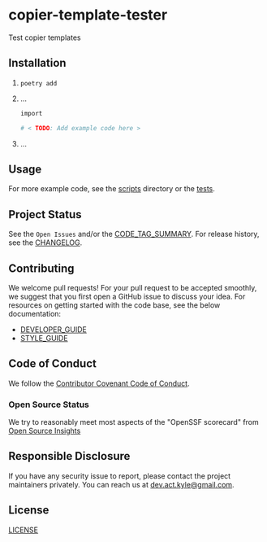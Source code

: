 # copier-template-tester

Test copier templates

## Installation

1. `poetry add `

1. ...

   ```sh
   import

   # < TODO: Add example code here >
   ```

1. ...

## Usage

<!-- < TODO: Show an example (screenshots, terminal recording, etc.) > -->

For more example code, see the [scripts] directory or the [tests].

## Project Status

See the `Open Issues` and/or the [CODE_TAG_SUMMARY]. For release history, see the [CHANGELOG].

## Contributing

We welcome pull requests! For your pull request to be accepted smoothly, we suggest that you first open a GitHub issue to discuss your idea. For resources on getting started with the code base, see the below documentation:

- [DEVELOPER_GUIDE]
- [STYLE_GUIDE]

## Code of Conduct

We follow the [Contributor Covenant Code of Conduct][contributor-covenant].

### Open Source Status

We try to reasonably meet most aspects of the "OpenSSF scorecard" from [Open Source Insights](https://deps.dev/pypi/copier_template_tester)

## Responsible Disclosure

If you have any security issue to report, please contact the project maintainers privately. You can reach us at [dev.act.kyle@gmail.com](mailto:dev.act.kyle@gmail.com).

## License

[LICENSE]

[changelog]: ./docs/CHANGELOG.md
[code_tag_summary]: ./docs/CODE_TAG_SUMMARY.md
[contributor-covenant]: https://www.contributor-covenant.org
[developer_guide]: ./docs/DEVELOPER_GUIDE.md
[license]: https://github.com/kyleking/copier-template-tester/LICENSE
[scripts]: https://github.com/kyleking/copier-template-tester/scripts
[style_guide]: ./docs/STYLE_GUIDE.md
[tests]: https://github.com/kyleking/copier-template-tester/tests
